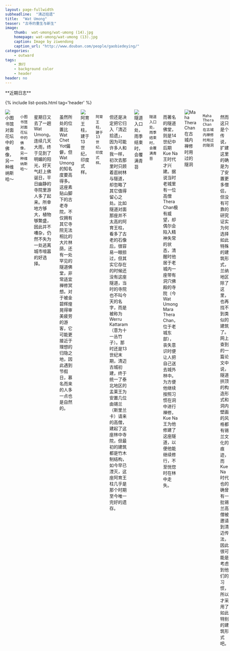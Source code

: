 ```yaml
---
layout: page-fullwidth
subheadline:  "清迈拾遗"
title:  "Wat Umong"
teaser: "古寺的重生与新生"
image:
    thumb:  wat-umong/wat-umong (14).jpg
    homepage: wat-umong/wat-umong (13).jpg
    caption: Image by ziwendong
    caption_url: "http://www.douban.com/people/gaobiedeying/"
categories:
    - outward
tags:
    - 旅行
    - background color
    - header
header: no
---
```


<div class="row">
<div class="medium-4 medium-push-8 columns" markdown="1">
<div class="show-for-large-up">
<div class="panel radius" markdown="1">
**近期日志**

{% include list-posts.html tag='header' %}

</div>
</div>
</div>

   <!-- /.medium-4.columns -->

<div class="medium-8 medium-pull-4 columns" markdown="1">

<img src="{{ site.url }}/images/wat-umong/wat-umong (1).jpg" alt="小图书馆对面花坛中的佛像，另一种维纳斯哈～">

`小图书馆对面花坛中的佛像，另一种维纳斯哈～`

星期日又去了一趟Wat Umong，连续几天大雨，终于见到了明媚的阳光，好天气赶上佛诞日，平日幽静的寺院里游人多了起来。所幸地方够大，植物够繁盛，因此并不嘈杂，仍然不失为一处逃离城市喧嚣的好选择。

虽然所处的位置比Wat Chet Yot偏僻，但Wat Umong的知名度要高得多。这座素贴山脚下的古老寺院，不仅拥有其它寺院无法相比的大片林荫，还有一处罕见的隧道佛堂，非常适宜禅修冥想。对于被金碧辉煌晃得审美疲劳的游客，它可能更接近于理想的归隐之地，因此遇到节假日，慕名而来的人多一点也是自然的。

<img src="{{ site.url }}/images/wat-umong/wat-umong (2).jpg" alt="阿育王柱，建于13世纪，印度式样。">

`阿育王柱，建于13世纪，印度式样。`

但还是决定把它归入「清迈拾遗」，因为可能许多人和我一样，初次去那里时只顾着逛树林与隧道，却忽略了其它值得留心之处。比如隧道对面那座并不太高的阿育王柱，看多了古老的石像后，很容易一眼掠过，但其实它存在的时候还没有这座隧道，当时的寺院也不叫今天的名字，而是被称为Werru Kattaram（意为十一丛竹子）。那时还是13世纪末期，清迈古城初建，终于统一了泰北地区的孟莱王为安置几位由锡兰（斯里兰卡）请来的高僧，建起了这座林中寺院，但最初的建筑都是竹木制结构，如今早已湮灭，这座阿育王柱几乎是那个时期至今唯一完好的遗存。

<img src="{{ site.url }}/images/wat-umong/wat-umong (3).jpg" alt="隧道入口处，雨季结束时，会覆满青苔">

`隧道入口处，雨季结束时，会覆满青苔`

而著名的隧道佛堂，则是14世纪中后期Kue Na王时代才兴建。据说当时老城里有一位高僧Thera Chan极有威望，却偶尔会陷入精神失常的状态，清醒时他居于老城内一座带有洞穴佛殿的寺院（今Wat Umong Mara Thera Chan，位于老城东部），丧失意识时便让人把自己送去城外林中。为方便他继续按照习惯在洞中进行禅修，Kue Na王为他修建了这座隧道，以便他能继续修行，不至恍惚时在林中走失。

<img src="{{ site.url }}/images/wat-umong/wat-umong (12).jpg" alt="Maha Thera Chan 在古城内禅修时用过的隧洞">

`Maha Thera Chan 在古城内禅修时用过的隧洞`

然而这只是个传说，扩建这里的确是为了安置更多僧侣，但没有可靠的研究证实为何选择如此特殊的建筑形式，兰纳地区除了这里，也再找不到类似的建筑了。网上查到的一篇论文中说，隧道拱顶的构造形式和洞内壁画的风格都有锡兰文化的痕迹，而Kue Na时代也的确曾有一批锡兰高僧被邀请到清迈传法，因此很可能是考虑到他们的习惯，所以才采用了如此特别的建筑形式吧。

<img src="{{ site.url }}/images/wat-umong/wat-umong (4).jpg" alt="隧道和斑驳的壁画">

`隧道和斑驳的壁画`

但这座寺院的使用时间其实并不长，从十五世纪起，随着兰纳王国的衰落，佛殿连带隧道统统化为废墟，弃置时间近五百年之久。直到1948年，才在一些高僧的呼吁下发掘重建。原址之外，又特别规划了今天所见的大片园林。但隧道因为太久没有得到过保护，结构虽然仍在，洞内的壁画却已经漫漶难以辨识，仅剩一些斑驳的色块，昏暗的光线下，凭肉眼几乎无法与水侵的痕迹区别开。

<img src="{{ site.url }}/images/wat-umong/wat-umong (9).jpg" alt="隧道中央自然采光的佛堂">

`隧道中央自然采光的佛堂`

<img src="{{ site.url }}/images/wat-umong/wat-umong (5).jpg" alt="隧道延伸处棚顶低矮的小佛堂">

`隧道延伸处棚顶低矮的小佛堂`

但这并未有损于它的神圣。从阳光明媚的室外进入其中，幽暗清凉迎面扑来，仿佛进入了另一个隐秘的时空。除了正中央那座自然采光的佛堂，其它佛堂都小得仅容一人通过，尽头放置了凝神的佛像，只要俯身向佛，祈祷者便可将身后一切隔绝。后部洞顶更加低矮，但有一处朝向树林的出口，旁边是一条向上的楼梯，通往顶部平台上的一座建于同一时期的巨大Chedi。

<img src="{{ site.url }}/images/wat-umong/wat-umong (6).jpg" alt="由14世纪迁居于此的僧侣们开始搜集的残损佛像">

`由14世纪迁居于此的僧侣们开始搜集的残损佛像`

不同于他强势的后代Tilokarat王，孟莱王的骨灰并没有埋在Chedi中。我没有查到他的陵寝何在。关于他的死，民间传说竟是在市场里被雷电击中。不知这样的死法在兰纳文化中是否也会被认为是某种天谴。当年富庶的清迈地区，本是哈里奔猜（今南奔）王国孟族人的土地，居于清莱的孟莱王为了能够赢得这里，借助了一位孟族商人的协助，这个间谍利用国王玉法（Yi Ba）对自己的信任，逐渐削弱了哈里奔猜王国的实力，使得孟莱王终于实现了对这里的征服。但这样的入侵方式让当时的百姓极为不满，所以他的死因被夸张的传说也是有可能的。

不过孟莱王之死的确很突然，随后的政权动荡使这件事更加扑朔迷离。但危机其实在他还活着的时候就开始了，他的长子原本是彻底击败哈里奔猜王国的功臣之一，却因不愿等待他死后再继承王国而发起政变，孟莱王镇压了这次内乱并将其处死，王位传给了第二个儿子，可是谁又能确定他这场突然的猝死不是另一场暗杀呢？

如今，孟莱王作为清迈古城的创立者被泰国人当成英雄对待。古城的三王广场上的雕塑，就是为纪念他与帕夭王安孟和素可泰王兰甘亨缔造和平同盟的历史事件。当时正是因为他成功的斡旋，整个兰纳地区才团结起来反抗蒙古的入侵，并最终使兰纳王国凝聚成型。

兵不厌诈，擅于合纵连横与釜底抽薪的孟莱王或许不算圣洁的英雄，但也堪当一时的枭雄。何况他醉心的并非战争。真正让人铭记的功勋，是他在两位国王的支持下，建立了清迈这座精美规划的城市，即使如今兰纳王国已不复存在，这里仍然是整个兰纳文化圈当之无愧的中心，能有这样的眼光和魄力者的确并非常人。

<img src="{{ site.url }}/images/wat-umong/wat-umong (10).jpg" alt="寺院内的公共图书馆">

`寺院内的公共图书馆`

<img src="{{ site.url }}/images/wat-umong/wat-umong (7).jpg" alt="小图书馆，有些书已经落满灰尘了">

`小图书馆，有些书已经落满灰尘了`

经过半个世纪的复兴，Wat Umong作为南传佛教修行圣地已经相当国际化了，甚至只要在禅修中心散散步，就会与很多穿着白衣的外国修行者擦肩而过，一些树上挂着的佛教箴言也是以泰英双语书写。寺院里还有一座以佛教为主题的小图书馆，完全对公众开放，但我去的时候除了一位老管理员，甚至连读者都没有。阅览室的尽头有两排英文书的书架，包括心理学和基督教类书籍，甚至还有一本查过后才知道是以希伯莱语所写的著作，还是我第一次见到。

<img src="{{ site.url }}/images/wat-umong/wat-umong (8).jpg" alt="Spirital Hall，隧道对面的小房间">

`Spirital Hall，隧道对面的小房间`

精神上的开放与包容，也是如今Wat Umong的特色之一。对这一点更直接的感受其实不在图书馆，而是隧道对面那座画满壁画的小房子。初见上面的画时，甚至有点儿茫然，因为从没看到那么多不同信仰中的神可以绘在彼此隔壁。不止有耶稣基督和圣母，也有一些中国各朝代的思想者，最意外的是门口中间的那面墙，竟然还绘了一副仿照弗里达卡洛的画像，画中花草树木自她残损的身体中蓬勃生长，她则安然侧卧，如大地之母。或许技巧不算精美，但在这样的氛围下看到，意义却比美术馆中丰富了许多。

<img src="{{ site.url }}/images/wat-umong/wat-umong (11).jpg" alt="仿弗里达卡洛的壁画，经典的连眉都有保留～">

`仿弗里达卡洛的壁画，经典的连眉都有保留～`

不知道到这里禅修的人们都为何而来，但很显然，这个房间的存在说明他们并不都是佛教徒，尽管如此，他们还是一同创造了它。也许它并不精致华美，但在这个充满纷争的世界上，它是一个小小的乌托邦，预示着一种不同信仰间包容理解的可能性。作为一个过客，如果一定要让我选择，我会很乐于把这里当成自己的圣殿。它存在着，这个世界就值得我们继续保持信心。
___

[下一篇关于Wat Suan Dok的白色陵园，以及它的建立者Kue Na王。他同时也是本篇日志中那位建造隧道佛堂的国王](http://www.jianshu.com/p/de7551308c26) 

更多内容，欢迎关注[「清迈拾遗」](http://www.douban.com/doulist/39444534/)豆列